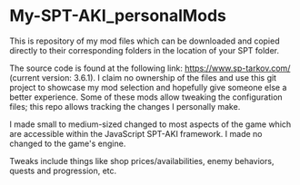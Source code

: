 # My-SPT-AKI_personalMods
This is repository of my mod files which can be downloaded and copied directly to their corresponding folders in the location of your SPT folder.

The source code is found at the following link: https://www.sp-tarkov.com/ (current version: 3.6.1). I claim no ownership of the files and use this git project to showcase my mod selection and hopefully give someone else a better experience.  Some of these mods allow tweaking the configuration files; this repo allows tracking the changes I personally make.

I made small to medium-sized changed to most aspects of the game which are accessible within the JavaScript SPT-AKI framework. I made no changed to the game's engine.

Tweaks include things like shop prices/availabilities, enemy behaviors, quests and progression, etc.
